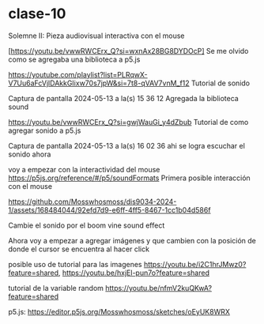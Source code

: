 # clase-10

Solemne II: Pieza audiovisual interactiva con el mouse

[https://youtu.be/vwwRWCErx_Q?si=wxnAx28BG8DYDOcP] Se me olvido como se agregaba una biblioteca a p5.js

https://youtube.com/playlist?list=PLRqwX-V7Uu6aFcVjlDAkkGIixw70s7jpW&si=7t8-qVAV7vnM_f12 Tutorial de sonido

Captura de pantalla 2024-05-13 a la(s) 15 36 12
Agregada la biblioteca sound

https://youtu.be/vwwRWCErx_Q?si=gwjWauGi_y4dZbub Tutorial de como agregar sonido a p5.js

Captura de pantalla 2024-05-13 a la(s) 16 02 36 ahi se logra escuchar el sonido ahora

voy a empezar con la interactividad del mouse https://p5js.org/reference/#/p5/soundFormats Primera posible interacción con el mouse

https://github.com/Mosswhosmoss/dis9034-2024-1/assets/168484044/92efd7d9-e6ff-4ff5-8467-1cc1b04d586f

Cambie el sonido por el boom vine sound effect

Ahora voy a empezar a agregar imágenes y que cambien con la posición de donde el cursor se encuentra al hacer click

posible uso de tutorial para las imagenes https://youtu.be/i2C1hrJMwz0?feature=shared, https://youtu.be/hxjEl-pun7o?feature=shared

tutorial de la variable random https://youtu.be/nfmV2kuQKwA?feature=shared

p5.js: https://editor.p5js.org/Mosswhosmoss/sketches/oEyUK8WRX
